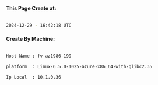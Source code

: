
   
#### This Page Create at:

```bash

2024-12-29 - 16:42:18 UTC

```

#### Create By Machine:

```bash

Host Name : fv-az1986-199

platform  : Linux-6.5.0-1025-azure-x86_64-with-glibc2.35

Ip Local  : 10.1.0.36

```

